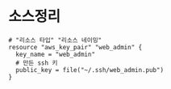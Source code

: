 # 소스정리
    # "리소스 타입" "리소스 네이밍"
    resource "aws_key_pair" "web_admin" {
      key_name = "web_admin"
      # 만든 ssh 키
      public_key = file("~/.ssh/web_admin.pub")
    }




